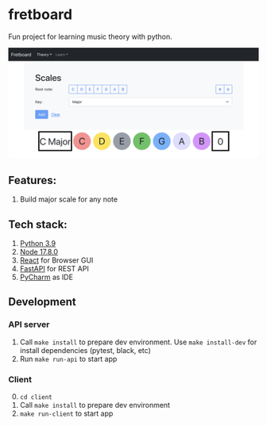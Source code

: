 # fretboard
Fun project for learning music theory with python.

![](docs/example.png)

## Features:
1. Build major scale for any note

## Tech stack:
1. [Python 3.9](https://www.python.org/)
2. [Node 17.8.0](https://nodejs.org/en/)
3. [React](https://reactjs.org/) for Browser GUI
4. [FastAPI](https://fastapi.tiangolo.com) for REST API
5. [PyCharm](https://www.jetbrains.com/pycharm/) as IDE

## Development

### API server
1. Call `make install` to prepare dev environment. Use `make install-dev` for install dependencies (pytest, black, etc)
2. Run `make run-api` to start app

### Client
0. `cd client`
1. Call `make install` to prepare dev environment
2. `make run-client` to start app